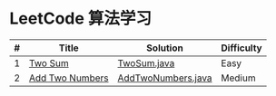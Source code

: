 # LeetCode 算法学习

 \#|Title|Solution|Difficulty
 ---|---|---|---
 1|[Two Sum](https://leetcode.com/problems/two-sum/description/)|[TwoSum.java](https://github.com/Yinevg/LeetCode/blob/master/src/com/learn/easy/TwoSum.java)|Easy
2|[Add Two Numbers](https://leetcode.com/problems/add-two-numbers/description/)|[AddTwoNumbers.java](https://github.com/Yinevg/LeetCode/blob/master/src/com/learn/medium/AddTwoNumbers.java)|Medium